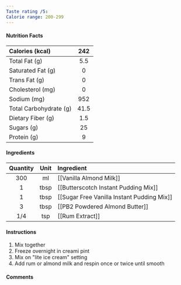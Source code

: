 ```yaml
---
Taste rating /5: 
Calorie range: 200-299
---
```

#### Nutrition Facts
| Calories (kcal) | 242 |
| :-- | :--: |
| Total Fat (g) | 5.5 |
| Saturated Fat (g) | 0 |
| Trans Fat (g) | 0 |
| Cholesterol (mg) | 0 |
| Sodium (mg) | 952 |
| Total Carbohydrate (g) | 41.5 |
| Dietary Fiber (g) | 1.5 |
| Sugars (g) | 25 |
| Protein (g) | 9 |
#### Ingredients
| Quantity | Unit | Ingredient |
| :--: | :--: | :--- |
| 300 | ml | [[Vanilla Almond Milk]] |
| 1 | tbsp | [[Butterscotch Instant Pudding Mix]] |
| 1 | tbsp | [[Sugar Free Vanilla Instant Pudding Mix]] |
| 3 | tbsp | [[PB2 Powdered Almond Butter]] |
| 1/4 | tsp | [[Rum Extract]] |
#### Instructions

1. Mix together
2. Freeze overnight in creami pint
3. Mix on "lite ice cream" setting
4. Add rum or almond milk and respin once or twice until smooth

#### Comments

